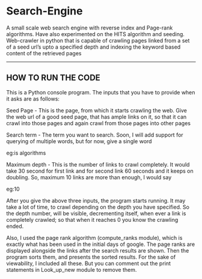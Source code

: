 Search-Engine
=============

A small scale web search engine with reverse index and Page-rank algorithms. Have also experimented on the HITS algorithm and seeding.
Web-crawler in python that is capable of crawling pages linked from a set of a seed url’s upto a specified depth and indexing the keyword based content of the retrieved pages


--------------------
HOW TO RUN THE CODE
--------------------

This is a Python console program. The inputs that you have to provide when it asks are as follows:

Seed Page - This is the page, from which it starts crawling the web. Give the web url of a good seed page, that has ample links on it, so that it can crawl into those pages and again crawl from those pages into other pages

Search term - The term you want to search. Soon, I will add support for querying of multiple words, but for now, give a single word

eg:is algorithms

Maximum depth - This is the number of links to crawl completely. It would take 30 second for first link and for second link 60 seconds and it keeps on doubling. So, maximum 10 links are more than enough, I would say

eg:10

After you give the above three inputs, the program starts running. It may take a lot of time, to crawl depending on the depth you have specified. So the depth number, will be visible, decrementing itself, when ever a link is completely crawled; so that when it reaches 0 you know the crawling ended.

Also, I used the page rank algorithm (compute_ranks module), which is exactly what has been used in the initial days of google. The page ranks are displayed alongside the links after the search results are shown. Then the program sorts them, and presents the sorted results. For the sake of viewability, I included all these. But you can comment out the print statements in Look_up_new module to remove them.

